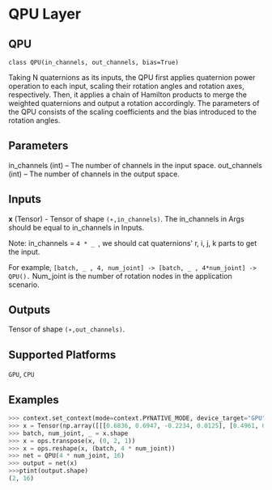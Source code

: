 # QPU Layer

## QPU
```
class QPU(in_channels, out_channels, bias=True)
```
Taking N quaternions as its inputs, the QPU first applies quaternion power operation to each input, scaling their
rotation angles and rotation axes, respectively. Then, it applies a chain of Hamilton products to merge the weighted
quaternions and output a rotation accordingly. The parameters of the QPU consists of the scaling coefficients and the
bias introduced to the rotation angles.

## Parameters
in_channels (int) – The number of channels in the input space.
out_channels (int) – The number of channels in the output space.

## Inputs
**x** (Tensor) - Tensor of shape ```(∗,in_channels)```. The in_channels in Args should be equal to in_channels in Inputs. 

Note: in_channels = ```4 * _ ```, we should cat quaternions' r, i, j, k parts to get the input.

For example, ``` [batch, _ , 4, num_joint] -> [batch, _ , 4*num_joint] -> QPU(). ``` Num\_joint is the number of rotation nodes in the application scenario.

## Outputs
Tensor of shape ```(∗,out_channels)```.

## Supported Platforms
```GPU```, ```CPU```

## Examples
```python
>>> context.set_context(mode=context.PYNATIVE_MODE, device_target="GPU") # or CPU
>>> x = Tensor(np.array([[[0.6836, 0.6947, -0.2234, 0.0125], [0.4961, 0.5503, -0.0914, 0.6653]], [[0.8631, 0.2327, -0.4219, 0.1512], [0.7958, -0.0660, -0.5379, -0.2703]]]), mindspore.float32)
>>> batch, num_joint, _ = x.shape
>>> x = ops.transpose(x, (0, 2, 1))
>>> x = ops.reshape(x, (batch, 4 * num_joint))
>>> net = QPU(4 * num_joint, 16)
>>> output = net(x)
>>>ptint(output.shape)
(2, 16)
```
